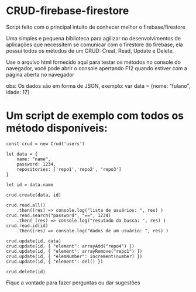 # CRUD-firebase-firestore
Script feito com o principal intuito de conhecer melhor o firebase/firestore

Uma simples e pequena biblioteca para agilizar no desenvolvimentos de aplicações que necessitem se comunicar com o firestore do firebase,
ela possui todos os métodos de um CRUD: Creat, Read, Update e Delete.

Use o arquivo html fornecido aqui para testar os métodos no console do navegador, você pode abrir o console apertando F12 quando estiver com a página aberta no navegador

obs: Os dados são em forma de JSON, exemplo: var data = {nome: "fulano", idade: 17}

# Um script de exemplo com todos os método disponíveis:
    
    const crud = new Crud('users')

    let data = {
        name: "name",
        password: 1234,
        repositories: ['repo1','repo2', 'repo3']
    }

    let id = data.name

    crud.create(data, id)

    crud.read.all()
        .then((res) => console.log("lista de usuários: ", res) )
    crud.read.search("password", "==", 1234)
        .then( (res) => console.log("resutado da busca: ", res) )
    crud.read.id(id)
        .then((res) => console.log("dados de um usuário: ", res) )

    crud.update(id, data)
    crud.update(id, { "element": arrayAdd("repo4") })
    crud.update(id, { "element": arrayRemove("repo1") })
    crud.update(id, { "elemNumber": increment(number) })
    crud.update(id, { "element": del() })

    crud.delete(id)
   
Fique a vontade para fazer perguntas ou dar sugestões
